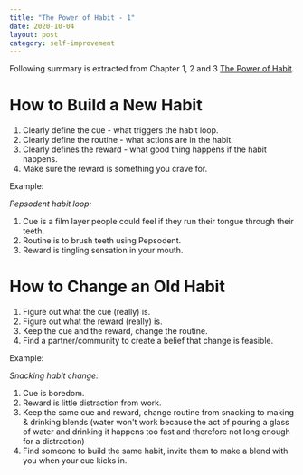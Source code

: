 ```yaml
---
title: "The Power of Habit - 1"
date: 2020-10-04
layout: post
category: self-improvement
---
```


Following summary is extracted from Chapter 1, 2 and 3 [The Power of Habit](https://www.amazon.com/Power-Habit-What-Life-Business-ebook/dp/B0055PGUYU).

# How to Build a New Habit

1. Clearly define the cue - what triggers the habit loop.
1. Clearly define the routine - what actions are in the habit.
1. Clearly defines the reward - what good thing happens if the habit happens.
1. Make sure the reward is something you crave for.

Example:

_Pepsodent habit loop:_

1. Cue is a film layer people could feel if they run their tongue through their teeth.
1. Routine is to brush teeth using Pepsodent.
1. Reward is tingling sensation in your mouth.

# How to Change an Old Habit

1. Figure out what the cue (really) is.
2. Figure out what the reward (really) is.
3. Keep the cue and the reward, change the routine.
4. Find a partner/community to create a belief that change is feasible.

Example:

_Snacking habit change:_

1. Cue is boredom.
2. Reward is little distraction from work.
3. Keep the same cue and reward, change routine from snacking to making & drinking blends (water won't work because the act of pouring a glass of water and drinking it happens too fast and therefore not long enough for a distraction)
4. Find someone to build the same habit, invite them to make a blend with you when your cue kicks in.
